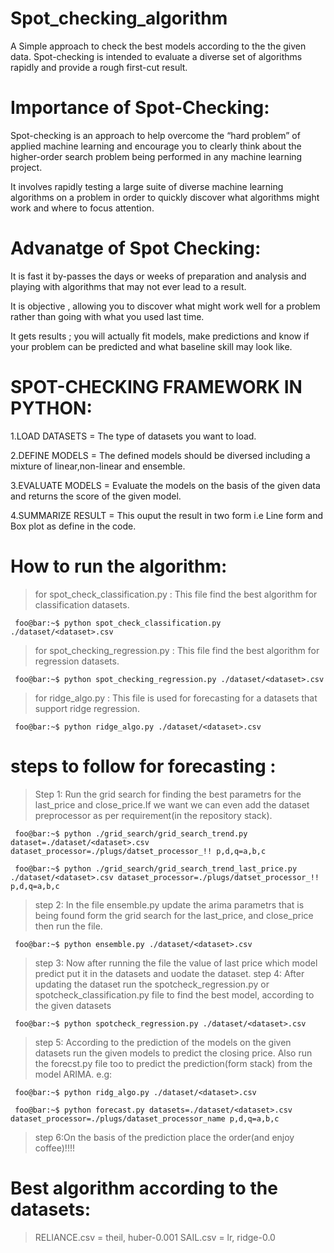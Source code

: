 # Spot_checking_algorithm

A Simple approach to check the best models according to the the given data.
Spot-checking is intended to evaluate a diverse set of algorithms rapidly and provide a rough first-cut result.

# Importance of Spot-Checking:

Spot-checking is an approach to help overcome the “hard problem” of applied machine learning and encourage you to clearly think about the higher-order search problem being performed in any machine learning project.

It involves rapidly testing a large suite of diverse machine learning algorithms on a problem in order to quickly discover what algorithms might work and where to focus attention.

# Advanatge of Spot Checking:

It is fast it by-passes the days or weeks of preparation and analysis and playing with algorithms that may not ever lead to a result.

It is objective , allowing you to discover what might work well for a problem rather than going with what you used last time.

It gets results ; you will actually fit models, make predictions and know if your problem can be predicted and what baseline skill may look like.

# SPOT-CHECKING FRAMEWORK IN PYTHON:

  1.LOAD DATASETS = The type of datasets you want to load.
  
  2.DEFINE MODELS = The defined models should be diversed including a mixture of linear,non-linear and ensemble.
  
  3.EVALUATE MODELS = Evaluate the models on the basis of the given data and returns the score of the given model.
  
  4.SUMMARIZE RESULT = This ouput the result in two form i.e Line form and Box plot as define in the code.

# How to run the algorithm:

> for spot_check_classification.py : This file find the best algorithm for classification datasets.

```console
 foo@bar:~$ python spot_check_classification.py ./dataset/<dataset>.csv
 ```

> for spot_checking_regression.py : This file find the best algorithm for regression datasets.

```console
 foo@bar:~$ python spot_checking_regression.py ./dataset/<dataset>.csv
 ```
> for ridge_algo.py : This file is used for forecasting for a datasets that support ridge regression.

```console
 foo@bar:~$ python ridge_algo.py ./dataset/<dataset>.csv
 ```
# steps to follow for forecasting :
> Step 1: Run the grid search for finding the best parametrs for the last_price and close_price.If we want we can even add the dataset preprocessor as per requirement(in the repository stack).
```console
 foo@bar:~$ python ./grid_search/grid_search_trend.py dataset=./dataset/<dataset>.csv dataset_processor=./plugs/datset_processor_!! p,d,q=a,b,c
 ```

```console
 foo@bar:~$ python ./grid_search/grid_search_trend_last_price.py ./dataset/<dataset>.csv dataset_processor=./plugs/datset_processor_!! p,d,q=a,b,c
 ```
> step 2: In the file ensemble.py update the arima parametrs that is being found form the grid search for the last_price, and close_price then run the file.

```console
 foo@bar:~$ python ensemble.py ./dataset/<dataset>.csv
 ```
> step 3: Now after running the file the value of last price which model predict put it in the datasets and uodate the dataset.
> step 4: After updating the dataset run the spotcheck_regression.py or spotcheck_classification.py file to find the best model, according to the given datasets

```console
 foo@bar:~$ python spotcheck_regression.py ./dataset/<dataset>.csv
 ```
> step 5: According to the prediction of the models on the given datasets run the given models to predict the closing price.
Also run the forecst.py file too to predict the prediction(form stack) from the model ARIMA.
e.g:

```console
 foo@bar:~$ python ridg_algo.py ./dataset/<dataset>.csv
 ```
 
```console
 foo@bar:~$ python forecast.py datasets=./dataset/<dataset>.csv dataset_processor=./plugs/dataset_processor_name p,d,q=a,b,c
 ```
 >step 6:On the basis of the prediction place the order(and enjoy coffee)!!!! 
 
 # Best algorithm according to the datasets:
 > RELIANCE.csv = theil, huber-0.001
 > SAIL.csv = lr, ridge-0.0
